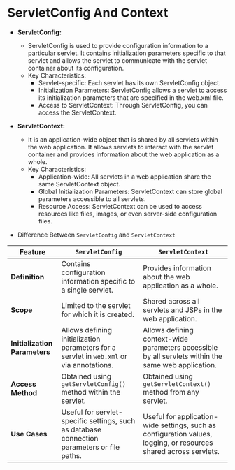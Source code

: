 # ServletConfig And Context

* **ServletConfig:**
  - ServletConfig is used to provide configuration information to a particular servlet. It contains initialization parameters specific to that servlet and allows the servlet to communicate with the servlet container about its configuration.
  - Key Characteristics:
      - Servlet-specific: Each servlet has its own ServletConfig object.
      - Initialization Parameters: ServletConfig allows a servlet to access its initialization parameters that are specified in the web.xml file.
      - Access to ServletContext: Through ServletConfig, you can access the ServletContext.


* **ServletContext:**
   - It is an application-wide object that is shared by all servlets within the web application. It allows servlets to interact with the servlet container and provides information about the web application as a whole.
   - Key Characteristics:
       - Application-wide: All servlets in a web application share the same ServletContext object.
       - Global Initialization Parameters: ServletContext can store global parameters accessible to all servlets.
       - Resource Access: ServletContext can be used to access resources like files, images, or even server-side configuration files.


* Difference Between `ServletConfig` and `ServletContext`

| Feature                | `ServletConfig`                        | `ServletContext`                      |
|------------------------|----------------------------------------|---------------------------------------|
| **Definition**         | Contains configuration information specific to a single servlet. | Provides information about the web application as a whole. |
| **Scope**              | Limited to the servlet for which it is created. | Shared across all servlets and JSPs in the web application. |
| **Initialization Parameters** | Allows defining initialization parameters for a servlet in `web.xml` or via annotations. | Allows defining context-wide parameters accessible by all servlets within the same web application. |
| **Access Method**      | Obtained using `getServletConfig()` method within the servlet. | Obtained using `getServletContext()` method from any servlet. |
| **Use Cases**          | Useful for servlet-specific settings, such as database connection parameters or file paths. | Useful for application-wide settings, such as configuration values, logging, or resources shared across servlets. |
